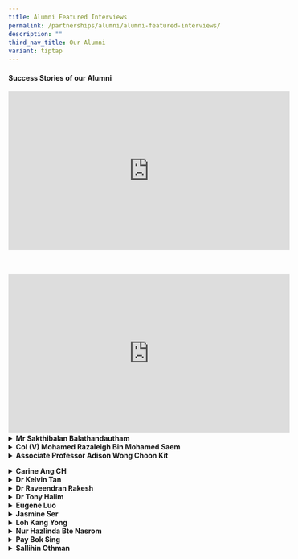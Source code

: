 ```yaml
---
title: Alumni Featured Interviews
permalink: /partnerships/alumni/alumni-featured-interviews/
description: ""
third_nav_title: Our Alumni
variant: tiptap
---
```

<h4><strong>Success Stories of our Alumni</strong></h4>
<div class="iframe-wrapper">
<iframe height="315" width="560" allowfullscreen="true" frameborder="0" src="https://www.youtube.com/embed/_IGOy8ezB1o"></iframe>
</div>
<p>
<br>
</p>
<div class="iframe-wrapper">
<iframe height="315" width="560" allowfullscreen="true" frameborder="0" src="https://www.youtube.com/embed/PKpxl0gqitU"></iframe>
</div>
<div data-type="detailGroup" class="isomer-accordion-group isomer-accordion isomer-accordion-white">
<details class="isomer-details">
<summary><strong>Mr Sakthibalan Balathandautham</strong>
</summary>
<div data-type="detailsContent" class="isomer-details-content">
<p>SBusiness Development Manager
<br>Straits Times Singaporean of the Year 2021
<br>Graduate of 2009</p>
<div class="isomer-image-wrapper">
<img style="width: 50%;" height="auto" width="100%" src="/images/alumni___mr_sakthibalan_1.jpg">
</div>
<p>
<br>
</p>
<div class="isomer-image-wrapper">
<img style="width: 50%;" height="auto" width="100%" src="/images/alumni___mr_sakthibalan_2.jpg">
</div>
<p><em>**ST Singaporean of the Year&nbsp;Sakthibalan&nbsp;Balathandautham donated part of his liver to a little girl he had never met.&nbsp;ST PHOTO: ARIFFIN JAMAR**</em>
<br>
</p>
<p><strong>What is your fondest memory of life in AI?<br></strong>Secondary
3 OLE program to Gunung Ayam (I hope i have the correct hill). During my
time - OLE3 was allocated to my batch by CCA types (ie Performing Arts
/ Sports / UG etc). This I believe was done to ensure the skill sets required
/ tasked were matching our learning curve.
<br>
</p>
<p>I was with the AISS Warrior Scouts during this time - and we took a train
into Malaysia and began our trip from the train station. My memories of
hiking up the steep hill, heavy backpack with gears, covered in mud - playing
in river rapids and even exploring limestone caves in the area; are still
etched in my memories. Our campsite and water source - situated on the
edge of a waterfall - was also our bathing area - amazing views and photos
were taken here - and not to forget the piercing pitch darkness that the
night. I still can recall the leeches that some of us were bitten by and
even managed to "join" us on the train back to Singapore.
<br>
</p>
<p>All in all - it made to want to explore and travel the world beyond what
we simply see.</p>
<p></p>
<p><strong>How has AI shaped you into the person you are today?<br></strong>My
secondary 1 &amp; 2 life was honestly terrible. I would consider myself
to be a little less interested in studying during that phase – but during
my upper secondary studies - I got my gears into place topping the level
for combined sciences and Ace-ing other subjects too.
<br>
</p>
<p>The ultimate takeaway : anything can be achieved, if you set your heart
and mind into it. This is the kind of person that I have become today.</p>
<p></p>
<p><strong>What did you do after AI?<br></strong>
</p>
<ul data-tight="true" class="tight">
<li>
<p>JC: Tampines Junior College</p>
</li>
<li>
<p>University: Degree: Business Management &amp; Strategy - Ritsumeikan Asia
Pacific University (Japan)</p>
</li>
<li>
<p>Singaporean of the Year 2021</p>
</li>
<li>
<p>Career: Japan External Trade Organization (JETRO) as Manager. Today I'm
a manager for importing and supplying A5 Miyazakigyu Japanese Beef</p>
</li>
</ul>
<p><strong>What inspired you to go down your career path?<br></strong>
</p>
<p>My inspiration was to seek a new high, setting a new record for myself
for a better tomorrow. Growing with my peers, my colleagues, my company,
my clients and then, myself.</p>
<p></p>
<p><strong>What advice do you have for our students of today?<br></strong>
</p>
<p>Qualifications &amp; Certificates only matter to get that door open. Beyond
that – it’s going to be your character, attitude, mentality and sheer will
that gets you over each and every wall.</p>
</div>
</details>
</div>
<div data-type="detailGroup" class="isomer-accordion-group isomer-accordion isomer-accordion-white">
<details class="isomer-details">
<summary><strong>Col (V) Mohamed Razaleigh Bin Mohamed Saem</strong>
</summary>
<div data-type="detailsContent" class="isomer-details-content">
<p>Class of 1988
<br>Mentor Colonel, Civil Defence Auxiliary Unit
<br>ManagingDirector, Manjaya Pte Ltd
<br>Director, Cloudfield Pte Ltd</p>
<div class="isomer-image-wrapper">
<img style="width: 30%;" height="auto" width="100%" alt="" src="/images/alumni___Mohamed_Razaleigh.jpg">
</div>
<p>Photo with Ms Tan Ke-Xin after giving NS Talk in AI in August 2023</p>
<p></p>
<p><strong>What is your fondest memory of life in AI?</strong>
<br>- NPCC Cadet – Sgt
<br>- Track and Field – High Jump
<br>- Soccer – Goal Keeper</p>
<p></p>
<p>I was transferred from Dunman Secondary School (Haig Road) in Sec 3 (1996)
as my family moved to Yishun. In AISS, I am in the Normal stream (Technical)
and was a member of the NPCC uniform group and the athletic team under
the late Mr Samuel.</p>
<p></p>
<p>Currently, I am now a volunteer Colonel with the Civil Defence Auxiliary
Unit (CDAU) after completing my 28 years of National Service as an ORNSmen
with SCDF.</p>
<p></p>
<p><strong>What did you do after AI?</strong>
</p>
<p></p>
<p>I graduated from Singapore Polytechnic with a Diploma in Mechanical Engineering
in 1993 and&nbsp;</p>
<p>Coventry University with BSc Engineering and Business Management with
Honors (2<sup>nd</sup> Class Upper) in 2008.</p>
<p></p>
<p>I started my career in Information Technology<strong>, </strong>Power
&amp; Gas, Facilities and Engineering in various MultiNational Companies
(MNCs) such as AT&amp;T, JP Morgan, IBM, DBS, NCS, CBM and Singapore Power.
I was retrenched from work three times and failed in three startup businesses.
I am currently a Managing Director of Manjaya Pte Ltd and Director of Cloudfield
Pte Ltd which deals with rental of industrial properties.</p>
<p></p>
<p>Following my full time National Service with SCDF from 1993 to 1995, I
continued to serve with the following experiences:
<br>1. Conversion to an officer - 1997 (2nd LT)
<br>2. Deployed to Nepal under SCDF Ops Lionheart for earthquake rescue mission
as Deputy Contingent Commander (LTC) - Apr 2015&nbsp;
<br>3. Appointed as a Battalion Commander - Dec 2015.
<br>4. Promoted as a Colonel (NS) - 2017
<br>5. Appointed as a Deputy Division Commander in SCDF 2nd Division.
<br>6. Completed as an ORNSmen - 2021
<br>7. Appointed as Mentor Colonel (V) in CDAU - 2021.
<br>
<br>My Grassroots leadership appointments include 2010 to 2020 (Marsiling
and Woodgrove constituencies)
<br>- Chairman of C2E (Woodgrove)
<br>- Chairman of MAEC (Woodgrove)
<br>- Chairman of CSC (Woodgrove)
<br>- Member of C2E (Marsiling)</p>
<p></p>
<p></p>
<p><strong>What inspired you to continue to serve in SCDF beyond your NS term?</strong>
</p>
<p></p>
<p><strong>Personal Growth</strong>
</p>
<ol>
<li>
<p>A unique platform for personal growth and development. Learn about resilience,
adaptability, teamwork and leadership.</p>
</li>
<li>
<p>An opportunity to step out of our comfort zones, challenge ourselves,
and acquire valuable life skills</p>
</li>
<li>
<p>Learn resilience, adaptability, teamwork, and leadership</p>
</li>
<li>
<p>Exposes you to diverse experiences and perspectives, fostering a deeper
understanding and appreciation for the multicultural fabric of our nation.</p>
</li>
<li>
<p>Promotes empathy, tolerance, and the ability to work harmoniously with
people from different backgrounds.</p>
</li>
<li>
<p>Builds character and instils a sense of responsibility, discipline, and
civic duty.&nbsp;</p>
</li>
<li>
<p>It helps shape your identity and equips you with essential skills that
will benefit you throughout your personal and professional life.</p>
</li>
</ol>
<p></p>
<p><strong>Community Building</strong>
</p>
<p>During National Service, you will be involved in community projects, volunteer
work, and service-oriented activities.&nbsp;</p>
<p>These experiences allow you to connect with individuals from various walks
of life, understand their challenges, and actively contribute towards finding
solutions.</p>
<p></p>
<ol>
<li>
<p>Build strong and cohesive communities.</p>
</li>
<li>
<p>Positive impact on the lives of others.</p>
</li>
<li>
<p>Sense of belonging and collective responsibility.</p>
</li>
<li>
<p>Connects with various walks of life.</p>
</li>
<li>
<p>Cultivates spirit of empathy, compassion and social consciousness.</p>
</li>
</ol>
<p></p>
<p><strong>National Development</strong>
</p>
<p>It empowers young individuals like yourselves to contribute directly to
the growth and prosperity of our country.</p>
<ul>
<li>
<p>The opportunity to engage in nation-building initiatives, such as environmental
conservation, infrastructure development, education, healthcare, and more.&nbsp;</p>
</li>
<li>
<p>Your efforts directly impact the welfare and advancement of our nation.</p>
</li>
</ul>
<p></p>
<p>National Service also nurtures a deep appreciation for our;&nbsp;</p>
<ol>
<li>
<p>Cultural heritage, history, and national values.&nbsp;</p>
</li>
<li>
<p>It strengthens the sense of national identity and unity among the youth,
fostering a collective commitment to the betterment of our country.</p>
</li>
</ol>
<p></p>
<p><strong>What advice do you have for our students of today?</strong>
</p>
<p>Your involvement will shape your own future while leaving a positive impact
on society. Embrace the opportunity to serve, learn and grow.</p>
</div>
</details>
</div>
<div data-type="detailGroup" class="isomer-accordion-group isomer-accordion isomer-accordion-white">
<details class="isomer-details">
<summary><strong>Associate Professor Adison Wong Choon Kit</strong>
</summary>
<div data-type="detailsContent" class="isomer-details-content">
<p>Class of 2000
<br>Associate Professor, Food, Chemical and Biotechnology Cluster
<br>Singapore Institute of Technology</p>
<div class="isomer-image-wrapper">
<img style="width: 30%;" height="auto" width="100%" alt="" src="/images/alumni___Adison_Wong.jpg">
</div>
<p><strong>What is your fondest memory of life in AI?</strong>
</p>
<p></p>
<p>Staying back after school hours to engage in a variety of extracurricular
activities alongside friends, including basketball and interactive computer
games.</p>
<p></p>
<p><strong>How has AI shaped you into the person you are today?</strong>
</p>
<p></p>
<p>I crossed paths with a multitude of motivating educators who urged me
to pursue personal development, placing strong emphasis on attributes like
compassion, discipline, and empathy. Notably, individuals like Mr. Gabriel
Morais, my form teacher in 4E1 in 2001, and Ms. Emily Tow, my biology teacher,
were instrumental in recognizing and reinforcing my potential.</p>
<p></p>
<p><strong>What did you do after AI?</strong>
</p>
<p></p>
<p>I embarked on my academic journey by earning a Bachelor's degree in Chemical
and Biomolecular Engineering at NTU, and later, a Doctorate in Bioengineering
from Imperial College London. Throughout my studies, I maintained a stellar
academic record, graduating with first-class honors and earning recognition
as a Dean's list recipient. During my PhD research, I made significant
contributions to the field of synthetic biology. Notably, I pioneered the
groundbreaking concept of designer probiotics for human health, becoming
the first in the world to do so. This innovative work was published in
Molecular Systems Biology in 2011, a prestigious scientific journal in
the field. It not only earned the distinction of being the best research
paper in that journal but also ranked among the Top 10 Singapore Research
papers of the same year.&nbsp;</p>
<p></p>
<p>In 2014, I took on a pivotal role as the inaugural Program Manager of
the NUS Synthetic Biology Research Program. In this position, I collaborated
with private companies and government agencies to harness the economic
potential of synthetic biology in Singapore, contributing to its growth
and development.&nbsp;</p>
<p></p>
<p>In 2017, I joined the Singapore Institute of Technology as a lecturer
and, over the years, progressed to the position of Associate Professor
in 2023. This transition allowed me to continue my passion for education
and research. I am deeply grateful for the financial support I have received
from various esteemed organizations, such as the Ministry of Education,
Ministry of Defence, and the Lee Foundation. In 2022, I was honored to
receive the Singapore Teaching and Academic Research Talent award, which
recognized my dedication to scientific excellence and my contributions
to the betterment of society and human lives.&nbsp;</p>
<p></p>
<p>Perhaps the proudest moments in my career have come as a mentor, witnessing
the joy and fulfillment on the faces of my students as they realize their
dreams and achieve their goals. These moments reaffirm the significance
of my work in education and research, inspiring the next generation of
scientists and innovators.</p>
<p></p>
<p><strong>What inspired you to go down your career path?</strong>
</p>
<p></p>
<p>An inquisitive spirit, a love for science, and a compassionate heart for
humanity.</p>
<p></p>
<p><strong>What advice do you have for our students of today?</strong>
</p>
<p>Maintain patience and unwavering commitment in your pursuit of dreams;
the rewards will arrive at the right moment!</p>
<p></p>
</div>
</details>
</div>
<p></p>
<div data-type="detailGroup" class="isomer-accordion-group isomer-accordion isomer-accordion-white">
<details class="isomer-details">
<summary><strong>Carine Ang CH</strong>
</summary>
<div data-type="detailsContent" class="isomer-details-content">
<p>SPH Radio, 96.3 HAO FM, DJ and Senior Programme Director, Graduate of
1990</p>
<div class="isomer-image-wrapper">
<img style="width: 40%;" height="auto" width="100%" src="/images/carrieang.png">
</div>
<p><strong>Your fondest memory of life in AI?<br></strong>I have great memories
from my AI days. Learning was always fun with my teachers and classmates.
We are still very good friends after so many years.</p>
<p>I was from the Military band. It must have been the most memorable times
in AI. We had over 100 new recruits the year i joined and we had a lot
of fun learning how to play the instruments and practicing for all the
marching parade and performances. I was appointed Band Major in 1990 and
had the chance to lead the band. This experience helped me grew a lot and
impacted my life in many ways.</p>
<p><strong>Describe AI in one word<br></strong>Enriching</p>
<p><strong>What did you do after AI? (Can you list the awards and scholarships which you received as well? Thanks.)<br></strong>YJC,
A Levels 1991-1992
<br>Ngee Ann Poly ( Mass Communication) 1994-1997
<br>Radio Corporation Singapore ( Radio Producer Presenter) 1997
<br>RMIT, Australia ( Bachelor of Arts, Mass Communication) 1998
<br>Mediacorp Radio, 1999 -2010
<br>Sph Radio, 2011-Now
<br>Masters of Arts in Translation and Interpretation, NTU 2017</p>
<p><strong>What inspired you to go down this career path?<br></strong>I did
not really plan for a radio career, but i was given a chance and I worked
on it and also fell in love with the job.</p>
<p><strong>Any advice for our students of today?<br></strong>Don't be afraid
to try new things. Even if these are things that you think you don't like
or won't do well. Keep trying, have fun.
<br>I always say, " you are too young to resist new things".</p>
</div>
</details>
</div>
<div data-type="detailGroup" class="isomer-accordion-group isomer-accordion isomer-accordion-white">
<details class="isomer-details">
<summary><strong>Dr Kelvin Tan</strong>
</summary>
<div data-type="detailsContent" class="isomer-details-content">
<p>Head, Curriculum, Teaching &amp; Learning. National Institute of Education,
NTU, Graduated in 1983</p>
<div class="isomer-image-wrapper">
<img style="width: 60%;" height="auto" width="100%" src="/images/kelvintan.png">
</div>
<p><strong>Your fondest memory of life in AI?<br></strong>I remember my time
in AI as experiencing the freedom of being supported and guided by good
teachers and friends, and yet not be burdened by undue expectations or
unrealistic goals. That gave me the confidence, and support, to find my
life directions and priorities. Teachers and friends in AI were sincere
and authentic, and it was easy to make and keep friends. In fact, I’m still
in touch with a few classmates, and we play soccer occasionally. We run
less, at a slower pace, but we still chat as much whilst we’re playing!
AI provided the environment for lifelong friendships.</p>
<p><strong>Describe AI in one word<br></strong>A few come to mind:</p>
<p>(a) Freedom – You chose your pace, your goals, your level of ambition.
And the teachers would match that with corresponding support, and ambition!
Not that they would permit any of us to be mediocre or slack, but they
gave us lots of room to grow and mature.</p>
<p>(b) Sincerity – There was such a refreshing lack of airs and pretensions.
People were comfortable being who they were, and who/how others were. There
was an authenticity from the teachers, which encouraged us to be genuinely
supportive of our peers.</p>
<p>(c) Selflessness – many teachers were extremely hardworking and giving.
Whilst we strived and worked hard, were never became overly competitive
nor selfish. There was always celebration for the achievement(s) and successes
of our classmates. Even as I meet my AI classmates today, there is not
a single hint of envy amongst us despite the differences in our vocation
and material wealth - we’re just glad to be together again.</p>
<p><strong>What did you do after AI?<br></strong>I went on to Catholic Junior
College, and then read Law at the National University of Singapore. My
first jobs were in Law – as a legal officer and then as a law lecturer.
Then, I switched to teaching at a university, which I’m still doing after
more than a decade. Needless to say, the exemplary teachers I encountered
at AI inspired me (thanks Mr Kumar!), and I’m just trying to pass on the
values and live out the attributes I witnessed for myself in AI.</p>
<p><strong>What inspired you to go down this career path?<br></strong>See
above.</p>
<p><strong>Any advice for our students of today?<br></strong>(a) Build lasting
friendships – you’ll want friends to still play with in your fifties!
<br>(b) Learn from the best teachers – they exemplify the kind of life, vocation,
and calling we all aspire to.
<br>(c) Freedom is good only if there is also Friendship + Family – to support
you through thick and thin in life, and desire the best for you. If you
look hard enough, you can find it in your school!</p>
</div>
</details>
</div>
<div data-type="detailGroup" class="isomer-accordion-group isomer-accordion isomer-accordion-white">
<details class="isomer-details">
<summary><strong>Dr Raveendran Rakesh</strong>
</summary>
<div data-type="detailsContent" class="isomer-details-content">
<p>Doctor, Graduate of 1999</p>
<div class="isomer-image-wrapper">
<img style="width: 60%;" height="auto" width="100%" src="/images/drrav.png">
</div>
<p><strong>Your fondest memory of life in AI?<br></strong>My participation
in our school’s theatre production, “The King and I”. I was fortunate to
have been given the opportunity to play the role of Prince Chulalongkorn
in the musical in 1998 when I was in Sec 3. The time I spent with the cast
&amp; crew, the relationships I built and the experiences that I had form
some of my fondest memories of life in AI.</p>
<p>In addition, I had the privilege of representing AI in the first Julia
Gabriel Singapore Secondary Schools Debating Championships in 1999 together
with my talented teammates. I also met my wife Meera in AI, where we both
worked together as emcees for the school’s Speech &amp; Prize Giving Day
in 1999. These too are other fond memories of mine of life in AI.</p>
<p><strong>Describe AI in one word.<br></strong>“Defining” – I say this because
I gained experiences in AI that defined my future path. My tertiary education,
my career and my personal life were all positively influenced by my life
in AI. Dedicated teachers, endearing friendships and enriching learning
experiences at AI helped me prepare for future challenges. I am who I am
today largely because of this defining phase of my life at AI.</p>
<p><strong>What did you do after AI?<br></strong>After completing my GCE
‘O’ Level examinations, I went to Anderson Junior College to pursue my
pre-university education. Again, thanks to great teachers and a conducive
learning environment at AJC, I managed to perform well in my GCE ‘A’ Level
examinations. I also had the opportunity to excel in Drama in AJC, through
my CCA, the English LDDS. After National Service, I pursued Medicine in
the National University of Singapore (NUS) and graduated with M.B,B.S.
During my years in medical school, I continued to pursue my interest in
drama by participating in stage plays and working as an actor/host in various
television shows on Vasantham Channel between 2003 and 2007.</p>
<p>Upon graduation, I served my bond as a medical officer with the Ministry
Of Health by working in various hospitals and departments, learning important
skills and gaining valuable experiences that helped me become a better
doctor. I then moved to the private sector and served as the resident anchor
doctor of Silver Cross Family Clinic (Yishun) for more than 4 years. During
this period, I completed my Graduate Diploma in Family Medicine, became
a registered Family Physician and also passed the United States Medical
Licensing Examinations.</p>
<p>In October 2017, I started my own clinic, Day and Night Family Clinic,
at Sembawang. My goal is to provide holistic care to patients and improve
the quality of Family Medicine services in Singapore. In addition to being
busy with work at my clinic which opens every day of the week, I spend
valuable time with my wife, Meera and my lovely daughter, Diya, who turns
5 this year. I also occasionally engage in photography as a hobby during
my free time.</p>
<p><strong>What inspired you to go down this career path?<br></strong>I come
from a family of engineers. Fortunately, I was never pressured by my parents
to become one. However, they did value the importance of higher education,
always encouraging and motivating me to do better. Although I had initially
wanted to learn film-making in America, my financial situation could not
support this interest. As such, I decided to pursue an education in a field
that would allow me to engage with people and also be able to help them
through creative and analytical thinking. True to these aspirations, I
pursued Medicine and now having been a doctor for a decade, I have had
no regrets. Even though my medical school years were the most trying period
of my life, I persevered. I was inspired to pursue Family Medicine, thanks
to the positive experiences I had during my related clinical postings during
these years.</p>
<p>Some quotes that have inspired me:
<br>“It is not the destination that matters, but the journey instead” - Anonymous
<br>“Humility is the greatest wisdom” - My university tutor, Prof. Kuldip
Singh
<br>“Stay hungry, stay foolish” - Steve Jobs, Apple Inc.</p>
<p><strong>Any advice for our students of today?<br></strong>a) Love and
respect your parents as they will always mean the best for you.
<br>b) Respect and value your teachers as their greatest joy is seeing you
grow.
<br>c) Don’t engage in activities like smoking, drinking and abusing drugs,
as these do nothing but harm you.
<br>d) Work and play equally hard so that life can not only be successful,
but also fulfilling.</p>
</div>
</details>
</div>
<div data-type="detailGroup" class="isomer-accordion-group isomer-accordion isomer-accordion-white">
<details class="isomer-details">
<summary><strong>Dr Tony Halim</strong>
</summary>
<div data-type="detailsContent" class="isomer-details-content">
<p>Lecturer, Graduate of 1993</p>
<div class="isomer-image-wrapper">
<img style="width: 40%;" height="auto" width="100%" src="/images/tony.png">
</div>
<p><strong>Your fondest memory of life in AI?<br></strong>The annual Sports
Day, especially in my graduating year, 1993. Our class came together as
a team and displayed team camaraderie by cheering for classmates who were
participants in the events.</p>
<p><strong>Describe AI in one word.<br></strong>“Caring” – Teachers in AI
are very caring and help students to overcome struggles and challenges
faced. My favourite teachers were Ms Shanti and Ms Wong (Geography teacher).</p>
<p><strong>What did you do after AI?<br></strong>I joined Anderson Junior
College after AI</p>
<p><strong>What inspired you to go down this career path?<br></strong>I liked
Science and Mathematics in secondary school, and had a flair for creating
things, hence I decided to become an engineer. That way, I could create
things that are innovative! After several years as an engineer, I wanted
to be more involved in shaping and moulding the future of our nation, and
share my passion in creation through engineering. Hence, I turned from
Engineer to Educator, and joined Temasek Polytechnic as a lecturer.</p>
<p><strong>Any advice for our students of today?<br></strong>Always have
a hunger for knowledge!</p>
</div>
</details>
</div>
<div data-type="detailGroup" class="isomer-accordion-group isomer-accordion isomer-accordion-white">
<details class="isomer-details">
<summary><strong>Eugene Luo</strong>
</summary>
<div data-type="detailsContent" class="isomer-details-content">
<p>Air Warefare Officer (Command, Control and Communication) Singapore Air
Force, Graduate of 2007</p>
<div class="isomer-image-wrapper">
<img style="width: 50%;" height="auto" width="100%" src="/images/eugene.png">
</div>
<p><strong>Your fondest memory of life in AI?<br></strong>Being a part of
the AI Soccer team (Secondary 1-4) and Cross-Country team (Secondary 2
and 4)!</p>
<p><strong>Describe AI in one word<br></strong>“Forever”! The memories and
friendship forged will always stay close to my heart. There are so many
memories which are always close to my heart such as patient and caring
teachers who spent extra hours to help me with my learning (e.g., Chemistry
F9 in the school Prelim exams, but a C5 at the O-level exams), and of course
friends whom I still keep in touch with!</p>
<p><strong>What did you do after AI?<br></strong>After I graduated, I went
on to Temasek Polytechnic to do a Diploma in Electronics, where I also
received the CapitaLand Award for All-Round Excellence in 2011. Upon graduation
from TP, I enlisted for BMT and joined the Air Force, where I got the SAF
Academic Scholarship (Military) in 2012, and was sponsored to train at
the renowned Military Academy in the Australian Defence Force Academy.
I then did a Bachelor Degree in Aeronautical Engineering (University of
New South Wales (Canberra) @ Australian Defence Force Academy), and am
currently an Air Warfare Officer (Command, Control and Communication) with
the Air Force.</p>
<p>In my “co-curricular activity” of football, I have:
<br>- Represented Home United U15 Team (Y2006; 15 years old - Sec 3)
<br>- Represented Singapore U16 Team (Y2007; 16 years old - Sec 4)
<br>- Represented Singapore U17 and U21 Team (Y2008; 17 Years old)
<br>- Represented Singapore U18 Team (Y2009; 18 Years old)
<br>- Represented Singapore U23 aka Singapore Young Lions (Y2009 - 2011)
<br>- Represented Singapore U23 in 2010 Eximbank Cup held in Vietnam (Sept
2010)
<br>Scored the only goal for Singapore in the tournament against Asian Powerhouse
Iran (<strong><a href="https://www.redsports.sg/2010/09/28/singapore-iran-%20eximbank-cup-%20football/" rel="noopener" target="_blank">https://www.redsports.sg/2010/09/28/singapore-iran- eximbank-cup- football/</a></strong>)
<br>- Represented Singapore U23 in 2010 Asian Games held in Guangzhou, China
(Nov 2010) Scored the only goal for Singapore in the tournament.
<br>(<strong><a href="https://www.redsports.sg/2010/11/11/asian-games-%20football-singapore-%20india/" rel="noopener" target="_blank">https://www.redsports.sg/2010/11/11/asian-games- football-singapore- india/</a></strong>)
<br>- Represented Temasek Polytechnic soccer team from Y2008 - Y 2011
<br>- Captained the Temasek Polytechnic Team and emerged as Champion in the
The Institute-Varsity-Polytechnic Games (IVP Games) aka S R Nathan Challenge
Trophy Soccer Tournament in 2011</p>
<p><strong>What inspired you to go down this career path?<br></strong>Sports,
in particular Soccer, has always been an important part of my life since
I was 10 years old. It has taught me a lot about discipline, perseverance,
how to stay focused and the importance of being a team player. In fact,
I strongly encourage everyone to have a CCA as I believe that CCAs shape
one’s character.</p>
<p>Frankly speaking, I have no idea what I wanted career-wise when I was
in secondary school. All I knew was that I enjoyed Soccer a lot so I spent
a lot of time and energy training myself.</p>
<p>Eventually I wanted to play in the S-League and I was fortunate enough
to be talent scouted and selected to play for the Young Lions at the age
of 18.&nbsp;</p>
<p>At the end of Secondary 4, I wanted to pursue something aviation related
and hence I chose a course related to aviation in polytechnic.&nbsp;</p>
<p>I managed to join the Air Force and embark on my career and interest.
As an Air Warfare Officer (Command, Control and Communication) with the
Air Force, I am involved in performing precise air traffic control and
safeguarding our airspace through round-the- clock air surveillance.</p>
<p><strong>Any advice for our students of today?<br></strong>Life is full
of challenges and struggles and what defines you is the way you respond
to them.&nbsp;</p>
<p>Event + Response = Outcome</p>
<p>There were many times I faced failures, such as failures in exams, not
being selected for important Soccer games/tournament, etc. But it is how
you respond to these events that defines you as a person and the outcome.
With hard work, you can achieve what you set out to do. Like they say,
shoot for the moon. Even if you miss, you will land among the stars!</p>
</div>
</details>
</div>
<div data-type="detailGroup" class="isomer-accordion-group isomer-accordion isomer-accordion-white">
<details class="isomer-details">
<summary><strong>Jasmine Ser</strong>
</summary>
<div data-type="detailsContent" class="isomer-details-content">
<p>Professional Shooter &amp; Commonwealth Games Gold Medalist&nbsp;</p>
<div class="isomer-image-wrapper">
<img style="width: 50%;" height="auto" width="100%" src="/images/jasmine.png">
</div>
<p><strong>Your fondest memory of life in AI?<br></strong>The time spent
with my classmates in secondary 1 and 2! We were a tight-knit bunch. I
reminisce the time spent with my teammates training at the underground
shooting range after school hours. Back in my time, there was no air-conditioning,
so it was tough training in the hot and humid environment but I still enjoyed
every moment I spent there. I guess that’s what camaraderie is all about!</p>
<p><strong>Describe AI in one word<br></strong>Nurturing</p>
<p><strong>What did you do after AI?<br></strong>I went to Anderson Junior
College in 2007 and the National University of Singapore in 2009 to pursue
my interest in business studies. At the same time I continued to represent
Singapore in international competitions, after winning the Asian Games
team silver medal when I was in Secondary four.</p>
<p>Upon graduation, I became a full-time athlete to embark on my Olympic
dream journey. Today, I am a two-time Olympian, and have won medals in
the Asian, Commonwealth and South-East Asian Games.</p>
<p>Other Awards I have achieved:
<br>1. Singapore Sportswomen of the Year 2011 and 2015
<br>2. NUS Outstanding Young Alumni Award 2015
<br>3. NUS Eminent Business Young Alumni Award 2014</p>
<p><strong>What inspired you to go down this career path?<br></strong>I find
joy in the pursuit of achieving excellence in shooting. Each time I am
faced with a difficulty, I have to learn how to overcome it and I like
that there are always new challenges in every competition that help me
to improve. I was fortunate to be able to pick up this sport in AI and
developed the passion for it. When you do the things you love, you will
find the motivation and joy in them.</p>
<p><strong>Any advice for our students of today?<br></strong>Keep an open
mind, be curious about the world and one day you will find where your passion
lies. Go towards that direction and work hard because there are no shortcuts
in life.</p>
</div>
</details>
</div>
<div data-type="detailGroup" class="isomer-accordion-group isomer-accordion isomer-accordion-white">
<details class="isomer-details">
<summary><strong>Loh Kang Yong</strong>
</summary>
<div data-type="detailsContent" class="isomer-details-content">
<p>Research Scholar, A*Star, Graduate of 2009</p>
<div class="isomer-image-wrapper">
<img style="width: 40%;" height="auto" width="100%" src="/images/lky.png">
</div>
<p><strong>Your fondest memory of life in AI?<br></strong>Being the first
Performing Arts CCA in AI to be awarded Gold in SYF for the Chinese Orchestra
in 2009. It was a collective pride that we have broken records and fostered
a sense of cohesion that is very valuable. Despite all the hectic practices
up to easily 5-6 times a week when nearing SYF, it was a good run and an
awesome memory that we remember even after graduation.</p>
<p><strong>Describe AI in one word.<br></strong>Motivation. Not in a literal
sense and in fact largely indirect. Being in a neighbourhood school, I
knew we were not as resource-rich as compared to that of other top schools.
This made me constantly think about how to do things differently. In this
aspect, I think motivation fits my experiences at AI and ground my life
approaches motivated by thinking about problems and solution in a unique
manner in research.</p>
<p><strong>What did you do after AI?<br></strong>Contrary to what most people
think about my experiences, I am not an all-out straight A’s student. I
actually got admitted into National Junior College via Chinese Orchestra
(CO) through the Direct School Admission (DSA). In fact, I believe I got
10 points in O-levels in the end and that puts me easily at the bottom
end of NJC’s cohort.</p>
<p>While I was keen in CO back then and became the President of NJC’s Chinese
Orchestra and Guzheng Ensemble, I knew constantly that research was something
I have always been passionate about. Prior to entering NJC, I applied to
the Agency for Science, Technology and Research (A*STAR) Institute of Bioengineering
and Nanotechnology (IBN) and got into their prestigious Young Research
Program.</p>
<p>When I did start school at NJC, I met back then HOD of Research, Mr. Nick
Chan to request to take H3 Research as a subject because I did not meet
the “standard” O level science scores needed. Upon confirming my attachment
with IBN, he agreed to allow me to take H3 Research and he remained as
my Mentor ever since. Via research, I was also part of NJC’s Sapphire Scholar’s
Program and began representing NJC at the Singapore International Science
Challenge, Singapore Science and Engineering Fair and etc. This was quite
incredible to me as I actually DSA into NJC via Chinese Orchestra and yet,
I had the opportunity to be part of programs reserved for the top O-level
students.</p>
<p>By the end of JC 2, prior to A levels, I applied and was awarded the National
Science Scholarship (BS-PhD) under A*STAR and began studying Chemistry
at the University of Illinois at Urbana-Champaign where I worked with one
of the highest cited chemist in the world, Professor Yi Lu on metal ion
sensing in cells. Eventually, I graduated with Highest Distinction in Chemistry
along with the James Scholar Honors. I am now working collaboratively with
my colleagues at A*STAR, NUS and NTU on photoacoustic imaging for biomedical
applications. Moving on, I will be doing my PhD back in the US with offers
from Stanford University and University of Chicago. It has been a ride
and I never thought I could have gone from an average student in AISS to
where I am now. I hope AI students will carve out their own unique paths
to make an impact on society.</p>
<p><strong>What inspired you to go down this career path?<br></strong>This
is a particularly hard question and there is no one right answer. I would
say that every aspect of my life led me somehow to this career path in
science. I came from a fairly regular family. My dad is a Consultant while
my mum is an Insurance Agent. While they did not enforce certain ideals
as parents, the one message that came out strong was to be happy with what
I love. I remembered my mum saying that it would take all of her savings
to send me and my twin brother to university. That started me thinking
about how I was going to proceed in my education to change that. At NJC,
Mr. Nick Chan had arguably been the biggest impact in pushing me down the
path of science. I am glad that through the constant ups and downs (mostly
downs) in research, I fell in love with uncertainty and the unpredictability
of science. Through this uncertainty lies a plethora of new discoveries
waiting to be uncovered. In the future, I hope to look back at my life
and tell myself that my choice in science has been a good ride and I have
solved a few important problems that were worth solving.</p>
<p><strong>Any advice for our students of today?<br></strong>Think of and
do something that will differentiate you from the rest. Think big about
how to have an impact on others.</p>
</div>
</details>
</div>
<div data-type="detailGroup" class="isomer-accordion-group isomer-accordion isomer-accordion-white">
<details class="isomer-details">
<summary><strong>Nur Hazlinda Bte Nasrom</strong>
</summary>
<div data-type="detailsContent" class="isomer-details-content">
<p>Research Scholar, A*Star, Graduate of 2009</p>
<div class="isomer-image-wrapper">
<img style="width: 50%;" height="auto" width="100%" src="/images/nur.png">
</div>
<p><strong>Your fondest memory of life in AI?<br></strong>I often got labelled
as “teacher's pet”! My POA teacher, the late Mr Vale, trusted me to be
the class representative for his subject for 3 good years. Not only that,
he loved using my book to go through the homework with the class. My physics
teacher did almost the same. He would send my books or files for the annual
HOD file check. Although I got teased by my classmates, that was definitely
my fondest memory. In fact, most of the teachers who taught me still remember
my name!</p>
<p>I'm also thankful for my commitment in Girl Guides that gave me the opportunity
to lead as an Assistant Company Leader. I'm grateful for receiving awards
such as: SINGA, EAGLES, and the Achievement Day CCA Award for Service.
I also got academic bursaries and scholarships during my first four years
in AI.</p>
<p><strong>Describe AI in one word<br></strong>GREEN!</p>
<p><strong>What did you do after AI?<br></strong>I had my first work experience
at McDonald's while waiting for my O-level results. Although it was just
a short period of time, I enjoyed making ice creams. Since I was working
at Northpoint, some of my customers were my teachers and friends.</p>
<p>I took up a nursing diploma in Ngee Ann Polytechnic where I had so much
fun in school. After that, I started working in Tan Tock Seng Hospital
in a medical ward. Two years ago, I earn my Bachelor's Degree from Curtin
Singapore while juggling studies and work. Today, I have worked for almost
7 years and am a Senior Staff Nurse. On a daily basis, I take charge of
7-8 patients during my shift. At the same time, I'm tasked and given the
responsibility to guide and oversee junior nurses. I have always wanted
to be a teacher but I realised that a nurse plays a teacher’s role too.
Every day in nursing is different, it's a learning process.</p>
<p><strong>What inspired you to go down this career path?<br></strong>Honestly,
nursing is not easy. Besides passion, it takes a lot of patience. Most
of my patients are in the ward for a long time (weeks, or even months).
Some are frequently admitted patients. As nurses, we need to build rapport
with our patients and their families. When trust is gained, they will have
confidence that we will be able to nurse their loved ones back to health.
When I'm back home, my mother is my confidant. She lends me her listening
ears for my daily rant about work. But what makes me inspired to stay in
this career is the sense of fulfilment at the end of the day. Nursing is
a calling, not just a job.</p>
<p><strong>Any advice for our students of today?<br></strong>It's always
good to be ambitious and plan ahead, but it's a smarter move to have a
backup plan in case your original plan fails. We must be open to learning
new things.</p>
</div>
</details>
</div>
<div data-type="detailGroup" class="isomer-accordion-group isomer-accordion isomer-accordion-white">
<details class="isomer-details">
<summary><strong>Pay Bok Sing</strong>
</summary>
<div data-type="detailsContent" class="isomer-details-content">
<p>Owner, Nippon Koi Farms, Graduate of 1979</p>
<div class="isomer-image-wrapper">
<img style="width: 60%;" height="auto" width="100%" src="/images/pbs.png">
</div>
<p><strong>对母校最美好的回忆:<br></strong>老师们的细心教导和同学们的相互扶持，使我能在这万变的社会中秉持着母校的的价值观——坚忍
RESILIENCE、 正直Integrity、 坚定Steadfastness、卓越Excellence、关心Care、勇敢Courage、感恩gratitude
——创出一番事业。</p>
<p><strong>Your fondest memory of life in AI?<br></strong>The dedication
from my teachers and the mutual supportiveness of the students enable me
to uphold the values of my alma mater - Perseverance, Steadfastness, Excellence,
Excellence, Care, Courage Gratitude - in this ever-changing society.</p>
<p><strong>用一个词来描述母校 - 作育英才！</strong>
</p>
<p><strong>Describe AI in one word<br></strong>Talent ! It is a home where
talent grows!</p>
<p><strong>你在离开母校之后走向什么职业道路？<br></strong>我是一只龙沟鱼，来自三巴旺一个务农的家庭。因为从小就跟随父母在农场里帮忙种植一些蔬菜，养殖一些猪、鸡、鸭、螃蟹、虾和观赏鱼,所以毕业后就带着母校教授予我的科学知识和母校的精神勇敢地继承父辈的农场并将他们的事业发扬光大！我的农场几经搬迁，几经奋斗，经历了风风雨雨，因为我坚定了母校的精神，终于这只龙沟鱼找到了一个家，也就是现在的NIPPON
KOI FARM.</p>
<p><strong>What did you do after AI?<br></strong>I was a “Longkang fish”
(Longkang: dialect term for drain) from a farmer's family in Sembawang.
I grew up helping my parents grow vegetables on the farm, breeding pigs,
chickens, ducks, crabs, shrimps and ornamental fish. Not only did I learn
scientific knowledge from my teachers, AI also taught me to be courageous.
Since I graduated, armed with these gifts from AI, I inherited my father’s
farm and grew the business. There were many challenges along the way. I
brought my farm through multiple relocations and steered it through many
ups and downs. AI values guided me through my journey. Finally, this “Longkang
fish” has found a home, which is NIPPON KOI FARM.</p>
<p><strong>是什么激励你走向这条道路?<br></strong>激励我走向这条道路其实是一只卓越（excellence ）的狗，它一直跟随我的渔场多年，也是我最忠实的朋友！它勇敢（courage
）正直（integrity ）地帮我击退了多次的偷鱼贼！
<br>每当逢年过节的时候，我和我的哥哥必须回家吃团圆饭，而它坚定（steadfastness ）地守护着我的渔场。那时正好渔场被逼搬到淡滨尼尚未建好的渔场，我所有的鲤鱼鱼种还在林厝港渔场，所有邻居都搬走了。我们在停水停电的情况下，继续和我哥哥及三只狗守住重要的锦鲤鱼种！
<br>当淡滨尼的渔场建成之后，我想把我的狗儿也带过去，却被屋主拒绝了！我又舍不得把它们送去动物保护协会（SPCA） 。我心想发展商已经来拆除屋子了，这些狗儿肯定会跟他们那里去讨吃的，但我还是不放心，三天两头地回去送食物给它们，关心（care
）他们。当我最后一次回去看它们的时候，其它的狗儿已经离开，只有这只狗勇敢（courage ）坚忍（RESILIENCE ）地守住没有屋子，没有鱼池的空渔场。让我没有想到的是狗儿因为没有淡水而喝到海水，结果眼睛已经瞎了，但它还是能够分辨出我的脚步声，慢慢的走到我的身边低声的哀嚎！.
看到它这个样子，我伤心极了抱着它也哭了。当时我有一个强烈的感触，心想:我是一个人却连一只狗都救不了，而它却为我的渔场坚忠职守，不离不弃！我很伤心，所以我抱着一颗感恩（gratitude
）的心立志，将来我要拥有自己的渔场，不要再过着寄人篱下的生活！</p>
<p><strong>What inspired you to go down this career path?<br></strong>Encouraging
me to continue on this path is actually a very loyal and resilient dog
which has followed my fishing grounds for many years and is my most loyal
friend! It bravely helped me to repel thieves who tried to steal the fishes
repeatedly!
<br>During the holidays, when my brother and I had to go home for a reunion
dinner, it was steadfastly guarding my fishing grounds. At that time, when
the fishing grounds were forced to move to an unbuilt fishing ground in
Tampines, all my carp species were removed from the Lim Chu Kang fishing
grounds and all the neighbours were removed. In the event of a power outage,
we continued to hold important Koi species with my brother and three dogs!
When Tampines fishing grounds were built, I wanted to bring my dog along,
but I was rejected by the owner! I am reluctant to send them to the SPCA.
I thought the developers have come to dismantle the house, and the dogs
are sure to go there with them to eat, but I still do not trust, go back
and send food to them every day, Care for them. When I went back to see
them for the last time, the other dogs had left, only the courage, RESILIENCE,
Hold empty fish farm without a house or fish pond. What I did not realize
was that the dog was blind because she had no fresh water and was drinking
seawater, but it was still able to tell my footsteps and walked slowly
to my side. See it like this, I cried hugging it very sadly. At that time
I had a strong feeling, I thought: I am a person cannot even save a dog,
but it is my loyalty to my fishing farm, never betray! I am very sad, so
I am determined to hold a gratitude heart _ in the future I want to have
their own fishing grounds, do not live a hedgerow life!</p>
<p><strong>对今日的母校学生有什么忠告？<br></strong>人生的道路是靠自己走出来的！最大的敌人就是自己，只有每天都要自我挑战才能使自己进步，而学校和老师只能教导引导你。社会是很现实，也是很残酷的，所谓适者生存，能者多劳,自己不努力就要被淘汰.
学生要有自信、要有一个大目标、要有一个奔跑追求的方向。通过坚持不懈的努力才能成功！</p>
<p><strong>Any advice for our students of today?<br></strong>You craft your
own path towards your destiny! You are your biggest enemy. School and teachers
can only teach and guide you but you can only continue to improve when
you challenge yourself every single day. The society is very realistic
and harsh. Remember, it is “Survival of the Fittest”. As the saying goes,
“An able man is always busy”, one will become obsolete if we do not work
hard. Students need to be confident and dare to dream big. One can only
achieve success by putting in unremitting efforts and being resilient!</p>
</div>
</details>
</div>
<div data-type="detailGroup" class="isomer-accordion-group isomer-accordion isomer-accordion-white">
<details class="isomer-details">
<summary><strong>Sallihin Othman</strong>
</summary>
<div data-type="detailsContent" class="isomer-details-content">
<p>General Aviation Pilot, Graduate of 2001</p>
<div class="isomer-image-wrapper">
<img style="width: 40%;" height="auto" width="100%" src="/images/sall.png">
</div>
<p><strong>Your fondest memory of life in AI?<br></strong>The very first
speech I did as Head Prefect for the (then called) Speech Day 2001, where
I was up on the school hall podium addressing the whole school and had
to pronounce the very first Chinese phrase in my life (which was part of
my speech), 失败是成功之母 to a resounding applause from the audience. It was
very overwhelming and humbling to receive such support despite my rusty
hanyu pinyin!</p>
<p><strong>Describe AI in one word<br></strong>Nostalgic!</p>
<p><strong>What did you do after AI?<br></strong>After I graduated from AI,
I pursued my dream and career interest, which was to become a pilot. I
had dreams of becoming an RSAF fighter pilot, however that did not materialize,
and so I settled to become a general aviation pilot instead.</p>
<p>I actually took a more unconventional approach to education. I was in
Anderson Junior College in Yio Chu Kang. After graduating from Junior College,
I found that there was no route to realise my passion and dream for aviation.
The polytechnics did not have any aviation courses then (the very first
aerospace course only opened in 2003, after I had already enrolled into
AJC). Therefore, after I graduated from AJC, I served my National Service
first. During my time in NS, I had a long thought about my education path
and did a lot of research. Finally, I made up my mind to enrol back into
Polytechnic, as I did not want to go into University studying in a course
that I did not really like. Therefore, I went back to Singapore Polytechnic
after National Service and got into the Diploma in Aeronautical Engineering
(DARE) course. It was the best decision of my life! I am one of the few
people who took the road less travelled by, and in doing that, I earned
both an A-level certificate as well as a polytechnic Diploma!</p>
<p><strong>What inspired you to go down this career path?<br></strong>I guess
my father largely influenced me to go down this career path. Back during
my formative years as a child, he used to bring me to air shows and it
was during this time that my interest in aviation was piqued and grew.
My father also bought me my very first PC game; it was a fighter jet simulation
and he even went all the way to buy me a joystick to fly it! He was supportive
of my interest. What became a mere hobby soon evolved to become a dream
and then a lifelong ambition. It has taken me this far now and I am glad
I pursued it!</p>
<p><strong>Any advice for our students of today?<br></strong>Don’t be afraid
to pursue your dreams, no matter how unconventional the path you take.
Your passion will bring you far; let it guide you and do not stop until
you get whatever you desire. I have always believed in the power of passion;
“Choose a job you love, and you will never have to work a day in your life,”
Confucius once said. Live by these words of wisdom, and you will always
be happy.</p>
<p><strong>Achievements in AI:<br></strong>Outstanding All Rounders Students
(OARS) Award,
<br>Certificate of Merit (1st in English),
<br>Certificate of Merit (1st in Higher Malay Language),
<br>Certificate of Merit (Prefectorial Board),
<br>Prefect Service Award Plaque</p>
</div>
</details>
</div>
<p></p>